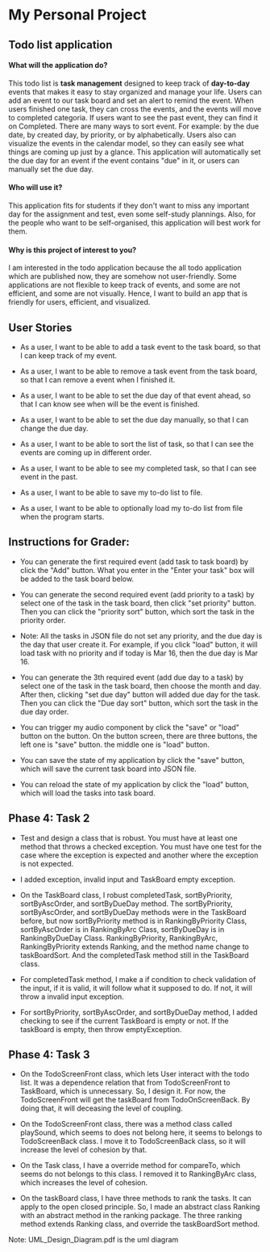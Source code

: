 # My Personal Project

## Todo list application 

#### What will the application do?  

 This todo list is **task management** designed to keep track of **day-to-day** events that makes it easy to stay organized and manage your life. Users can add an event to our task board and set an alert to remind the event. When users finished one task, they can cross the events, and the events will move to completed categoria. If users want to see the past event, they can find it on Completed. There are many ways to sort event. For example: by the due date, by created day, by priority, or by alphabetically. Users also can visualize the events in the calendar model, so they can easily see what things are coming up just by a glance. This application will automatically set the due day for an event if the event contains "due" in it, or users can manually set the due day.

#### Who will use it?
 This application fits for students if they don't want to miss any important day for the assignment and test, even some self-study plannings. Also, for the people who want to be self-organised, this application will best work for them.

#### Why is this project of interest to you?
 I am interested in the todo application because the all todo application which are published now, they are somehow not user-friendly. Some applications are not flexible to keep track of events, and some are not efficient, and some are not visually. Hence, I want to build an app that is friendly for users, efficient, and visualized. 
 
 ## User Stories
 
- As a user, I want to be able to add a task event to the task board, so that I can keep track of my event.
 
- As a user, I want to be able to remove a task event from the task board, so that I can remove a event when I finished it.
 
- As a user, I want to be able to set the due day of that event ahead, so that I can know see when will be the event is finished.

- As a user, I want to be able to set the due day manually, so that I can change the due day.

- As a user, I want to be able to sort the list of task, so that I can see the events are coming up in different order.

- As a user, I want to be able to see my completed task, so that I can see event in the past.

- As a user, I want to be able to save my to-do list to file.

- As a user, I want to be able to optionally load my to-do list from file when the program starts.

## Instructions for Grader:
- You can generate the first required event (add task to task board) by click the "Add" button. What you enter in the "Enter your task" box
will be added to the task board below.

- You can generate the second required event (add priority to a task) by select one of the task in the task board, then click "set priority"
button. Then you can click the "priority sort" button, which sort the task in the priority order.

- Note: All the tasks in JSON file do not set any priority, and the due day is the day that user create it. 
For example, if you click "load" button, it will load task with no priority and if today is Mar 16, then the due day is Mar 16.   



- You can generate the 3th required event (add due day to a task) by select one of the task in the task board, then choose the month and day.
After then, clicking "set due day" button will added due day for the task. Then you can click the "Due day sort" button, which sort the task
in the due day order.
 
- You can trigger my audio component by click the "save" or "load" button on the button. On the button screen, there are three buttons, the left one is "save" button.
the middle one is "load" button.

- You can save the state of my application by click the "save" button, which will save the current task board into JSON file.

- You can reload the state of my application by click the "load" button, which will load the tasks into task board.

 
## Phase 4: Task 2
-  Test and design a class that is robust.  You must have at least one method that throws a checked exception.  You must have one test for the case where the exception is expected and another where the exception is not expected.

- I added exception, invalid input and TaskBoard empty exception.

- On the TaskBoard class, I robust completedTask, sortByPriority, sortByAscOrder, and sortByDueDay method. The sortByPriority, sortByAscOrder, and sortByDueDay methods
were in the TaskBoard before, but now sortByPriority method is in RankingByPriority Class, sortByAscOrder is in RankingByArc Class, sortByDueDay is in RankingByDueDay Class.
RankingByPriority, RankingByArc, RankingByPriority extends Ranking, and the method name change to taskBoardSort.
And the completedTask method still in the TaskBoard class.

- For completedTask method, I make a if condition to check validation of the input, if it is valid, it will follow what it supposed to do. If not, it will
  throw a invalid input exception.
  
- For sortByPriority, sortByAscOrder, and sortByDueDay method, I added checking to see if the current TaskBoard is empty or not.
  If the taskBoard is empty, then throw emptyException.

## Phase 4: Task 3

- On the TodoScreenFront class, which lets User interact with the todo list. It was a dependence relation that from TodoScreenFront to TaskBoard, which is unnecessary. So, I design it.
For now, the TodoScreenFront will get the taskBoard from TodoOnScreenBack. By doing that, it will deceasing the level of coupling.

- On the TodoScreenFront class, there was a method class called playSound, which seems to does not belong here, it seems to belongs
    to TodoScreenBack class. I move it to TodoScreenBack class, so it will increase the level of cohesion by that. 
    
- On the Task class, I have a override method for compareTo, which seems do not belongs to this class. I removed it to RankingByArc class, which increases
the level of cohesion.

- On the taskBoard class, I have three methods to rank the tasks. It can apply to the open closed principle. So, I made an abstract class Ranking with an abstract method in  the ranking package. The three ranking method extends Ranking class, and 
override the taskBoardSort method.

Note: UML_Design_Diagram.pdf is the uml diagram